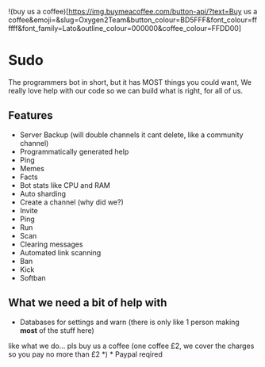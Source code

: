 !(buy us a coffee)[https://img.buymeacoffee.com/button-api/?text=Buy us a coffee&emoji=&slug=Oxygen2Team&button_colour=BD5FFF&font_colour=ffffff&font_family=Lato&outline_colour=000000&coffee_colour=FFDD00]

# Sudo
The programmers bot in short, 
but it has MOST things you could want,
We really love help with our code so we can build what is
right, for all of us.

## Features
 - Server Backup (will double channels it cant delete, like a community channel)
 - Programmatically generated help
 - Ping
 - Memes
 - Facts
 - Bot stats like CPU and RAM
 - Auto sharding
 - Create a channel (why did we?)
 - Invite
 - Ping
 - Run
 - Scan
 - Clearing messages
 - Automated link scanning
 - Ban
 - Kick
 - Softban

## What we need a bit of help with
 - Databases for settings and warn (there is only like 1 person making **most** of the stuff here)

like what we do... pls buy us a coffee (one coffee £2, we cover the charges so you pay no more than £2 *)
\* Paypal reqired